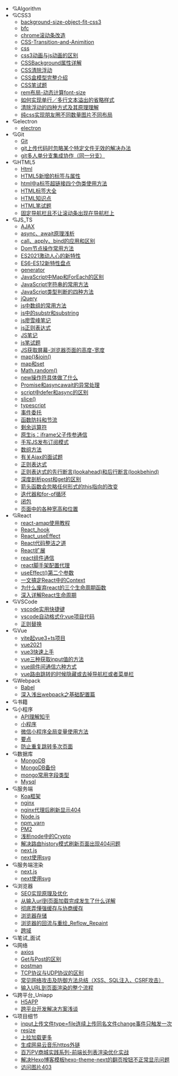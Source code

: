 - :cupid:Algorithm
- :cupid:CSS3
   - [background-size-object-fit-css3](CSS3/background-size-object-fit-css3.md)
   - [bfc](CSS3/bfc.md)
   - [chrome滚动条改造](CSS3/chrome滚动条改造.md)
   - [CSS-Transition-and-Animition](CSS3/CSS-Transition-and-Animition.md)
   - [css](CSS3/css.md)
   - [css3动画与js动画的区别](CSS3/css3动画与js动画的区别.md)
   - [CSSBackground属性详解](CSS3/CSSBackground属性详解.md)
   - [CSS清除浮动](CSS3/CSS清除浮动.md)
   - [CSS盒模型完整介绍](CSS3/CSS盒模型完整介绍.md)
   - [CSS笔试题](CSS3/CSS笔试题.md)
   - [rem布局-动态计算font-size](CSS3/rem布局-动态计算font-size.md)
   - [如何实现单行／多行文本溢出的省略样式](CSS3/如何实现单行／多行文本溢出的省略样式.md)
   - [清除浮动的四种方式及其原理理解](CSS3/清除浮动的四种方式及其原理理解.md)
   - [纯css实现朋友圈不同数量图片不同布局](CSS3/纯css实现朋友圈不同数量图片不同布局.md)
- :cupid:electron
   - [electron](electron/electron.md)
- :cupid:Git
   - [Git](Git/Git.md)
   - [git上传代码时忽略某个特定文件无效的解决办法](Git/git上传代码时忽略某个特定文件无效的解决办法.md)
   - [git多人单分支集成协作（同一分支）](Git/git多人单分支集成协作（同一分支）.md)
- :cupid:HTML5
   - [Html](HTML5/Html.md)
   - [HTML5新增的标签与属性](HTML5/HTML5新增的标签与属性.md)
   - [html中a标签超链接四个伪类使用方法](HTML5/html中a标签超链接四个伪类使用方法.md)
   - [HTML标签大全](HTML5/HTML标签大全.md)
   - [HTML知识点](HTML5/HTML知识点.md)
   - [HTML笔试题](HTML5/HTML笔试题.md)
   - [固定导航栏且不让滚动条出现在导航栏上](HTML5/固定导航栏且不让滚动条出现在导航栏上.md)
- :cupid:JS_TS
   - [AJAX](JS_TS/AJAX.md)
   - [async、await原理浅析](JS_TS/async、await原理浅析.md)
   - [call、apply、bind的应用和区别](JS_TS/call、apply、bind的应用和区别.md)
   - [Dom节点操作常用方法](JS_TS/Dom节点操作常用方法.md)
   - [ES2021激动人心的新特性](JS_TS/ES2021激动人心的新特性.md)
   - [ES6-ES12新特性盘点](JS_TS/ES6-ES12新特性盘点.md)
   - [generator](JS_TS/generator.md)
   - [JavaScript中Map和ForEach的区别](JS_TS/JavaScript中Map和ForEach的区别.md)
   - [JavaScript字符串的常用方法](JS_TS/JavaScript字符串的常用方法.md)
   - [JavaScript类型判断的四种方法](JS_TS/JavaScript类型判断的四种方法.md)
   - [jQuery](JS_TS/jQuery.md)
   - [js中数组的常用方法](JS_TS/js中数组的常用方法.md)
   - [js中的substr和substring](JS_TS/js中的substr和substring.md)
   - [js廖雪峰笔记](JS_TS/js廖雪峰笔记.md)
   - [js正则表达式](JS_TS/js正则表达式.md)
   - [JS笔记](JS_TS/JS笔记.md)
   - [js笔试题](JS_TS/js笔试题.md)
   - [JS获取屏幕-浏览器页面的高度-宽度](JS_TS/JS获取屏幕-浏览器页面的高度-宽度.md)
   - [map()&join()](JS_TS/map()&join().md)
   - [map和set](JS_TS/map和set.md)
   - [Math.random()](JS_TS/Math.random().md)
   - [new操作符具体做了什么](JS_TS/new操作符具体做了什么.md)
   - [Promise和asyncawait的异常处理](JS_TS/Promise和asyncawait的异常处理.md)
   - [script中defer和async的区别](JS_TS/script中defer和async的区别.md)
   - [slice()](JS_TS/slice().md)
   - [typescript](JS_TS/typescript.md)
   - [事件委托](JS_TS/事件委托.md)
   - [函数防抖和节流](JS_TS/函数防抖和节流.md)
   - [剩余运算符](JS_TS/剩余运算符.md)
   - [原生js：iframe父子传参通信](JS_TS/原生js：iframe父子传参通信.md)
   - [手写JS发布订阅模式](JS_TS/手写JS发布订阅模式.md)
   - [数组方法](JS_TS/数组方法.md)
   - [有关Ajax的面试题](JS_TS/有关Ajax的面试题.md)
   - [正则表达式](JS_TS/正则表达式.md)
   - [正则表达式的先行断言(lookahead)和后行断言(lookbehind)](JS_TS/正则表达式的先行断言(lookahead)和后行断言(lookbehind).md)
   - [深度剖析post和get的区别](JS_TS/深度剖析post和get的区别.md)
   - [箭头函数会忽略任何形式的this指向的改变](JS_TS/箭头函数会忽略任何形式的this指向的改变.md)
   - [迭代器和for-of循环](JS_TS/迭代器和for-of循环.md)
   - [闭包](JS_TS/闭包.md)
   - [页面中的各种宽高和位置](JS_TS/页面中的各种宽高和位置.md)
- :cupid:React
   - [react-amap使用教程](React/react-amap使用教程.md)
   - [React_hook](React/React_hook.md)
   - [React_useEffect](React/React_useEffect.md)
   - [React代码整洁之道](React/React代码整洁之道.md)
   - [React扩展](React/React扩展.md)
   - [react组件通信](React/react组件通信.md)
   - [react脚手架配置代理](React/react脚手架配置代理.md)
   - [useEffect()第二个参数](React/useEffect()第二个参数.md)
   - [一文搞定React中的Context](React/一文搞定React中的Context.md)
   - [为什么废弃react的三个生命周期函数](React/为什么废弃react的三个生命周期函数.md)
   - [深入详解React生命周期](React/深入详解React生命周期.md)
- :cupid:VSCode
   - [vscode实用快捷键](VSCode/vscode实用快捷键.md)
   - [vscode自动格式化vue项目代码](VSCode/vscode自动格式化vue项目代码.md)
   - [正则替换](VSCode/正则替换.md)
- :cupid:Vue
   - [vite起vue3+ts项目](Vue/vite起vue3+ts项目.md)
   - [vue2021](Vue/vue2021.md)
   - [vue3快速上手](Vue/vue3快速上手.md)
   - [vue三种获取input值的方法](Vue/vue三种获取input值的方法.md)
   - [vue组件间通信六种方式](Vue/vue组件间通信六种方式.md)
   - [vue路由跳转的时候隐藏或去掉导航栏或者菜单栏](Vue/vue路由跳转的时候隐藏或去掉导航栏或者菜单栏.md)
- :cupid:Webpack
   - [Babel](Webpack/Babel.md)
   - [深入浅出webpack之基础配置篇](Webpack/深入浅出webpack之基础配置篇.md)
- :cupid:书籍
- :cupid:小程序
   - [API理解知乎](小程序/API理解知乎.md)
   - [小程序](小程序/小程序.md)
   - [微信小程序全局变量使用方法](小程序/微信小程序全局变量使用方法.md)
   - [要点](小程序/要点.md)
   - [防止重复跳转多次页面](小程序/防止重复跳转多次页面.md)
- :cupid:数据库
   - [MongoDB](数据库/MongoDB.md)
   - [MongoDB备份](数据库/MongoDB备份.md)
   - [mongo常用字段类型](数据库/mongo常用字段类型.md)
   - [Mysql](数据库/Mysql.md)
- :cupid:服务端
   - [Koa框架](服务端/Koa框架.md)
   - [nginx](服务端/nginx.md)
   - [nginx代理后刷新显示404](服务端/nginx代理后刷新显示404.md)
   - [Node.js](服务端/Node.js.md)
   - [npm_yarn](服务端/npm_yarn.md)
   - [PM2](服务端/PM2.md)
   - [浅析node中的Crypto](服务端/浅析node中的Crypto.md)
   - [解决路由history模式刷新页面出现404问题](服务端/解决路由history模式刷新页面出现404问题.md)
   - [next.js](服务端/next.js.md)
   - [next使用svg](服务端/next使用svg.md)
- :cupid:服务端渲染
   - [next.js](服务端渲染/next.js.md)
   - [next使用svg](服务端渲染/next使用svg.md)
- :cupid:浏览器
   - [SEO实现原理及优化](浏览器/SEO实现原理及优化.md)
   - [从输入url到页面加载完成发生了什么详解](浏览器/从输入url到页面加载完成发生了什么详解.md)
   - [彻底弄懂强缓存与协商缓存](浏览器/彻底弄懂强缓存与协商缓存.md)
   - [浏览器存储](浏览器/浏览器存储.md)
   - [浏览器的回流与重绘_Reflow_Repaint](浏览器/浏览器的回流与重绘_Reflow_Repaint.md)
   - [跨域](浏览器/跨域.md)
- :cupid:笔试_面试
- :cupid:网络
   - [axios](网络/axios.md)
   - [Get与Post的区别](网络/Get与Post的区别.md)
   - [postman](网络/postman.md)
   - [TCP协议与UDP协议的区别](网络/TCP协议与UDP协议的区别.md)
   - [常见网络攻击及防御方法总结（XSS、SQL注入、CSRF攻击）](网络/常见网络攻击及防御方法总结（XSS、SQL注入、CSRF攻击）.md)
   - [输入URL到页面渲染的整个流程](网络/输入URL到页面渲染的整个流程.md)
- :cupid:跨平台_Uniapp
   - [H5APP](跨平台_Uniapp/H5APP.md)
   - [跨平台开发解决方案浅谈](跨平台_Uniapp/跨平台开发解决方案浅谈.md)
- :cupid:项目细节
   - [input上传文件type=file连续上传同名文件change事件只触发一次](项目细节/input上传文件type=file连续上传同名文件change事件只触发一次.md)
   - [resize](项目细节/resize.md)
   - [上拉加载更多](项目细节/上拉加载更多.md)
   - [生成网易云音乐https外链](项目细节/生成网易云音乐https外链.md)
   - [百万PV商城实践系列-前端长列表渲染优化实战](项目细节/百万PV商城实践系列-前端长列表渲染优化实战.md)
   - [解决Hexo博客模板hexo-theme-next的翻页按钮不正常显示问题](项目细节/解决Hexo博客模板hexo-theme-next的翻页按钮不正常显示问题.md)
   - [访问图片403](项目细节/访问图片403.md)
